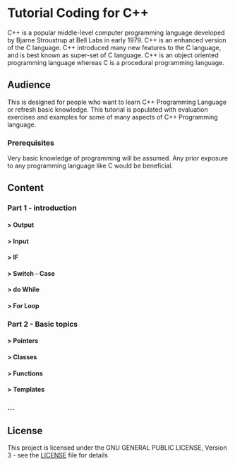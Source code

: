 # Tutorial Coding for C++

C++ is a popular middle-level computer programming language developed by Bjarne Stroustrup at Bell Labs in early 1979. C++ is an enhanced version of the C language. C++ introduced many new features to the C language, and is best known as super-set of C language. C++ is an object oriented programming language whereas C is a procedural programming language.

## Audience

This is designed for people who want to learn C++ Programming Language or refresh basic knowledge. This tutorial is populated with evaluation exercises and examples for some of many aspects of C++ Programming language.

### Prerequisites

Very basic knowledge of programming will be assumed. Any prior exposure to any programming language like C would be beneficial.

## Content

### Part 1 - introduction
#### > Output
#### > Input
#### > IF
#### > Switch - Case
#### > do While
#### > For Loop

### Part 2 - Basic topics
#### > Pointers
#### > Classes
#### > Functions
#### > Templates

### ...

## License

This project is licensed under the GNU GENERAL PUBLIC LICENSE, Version 3 - see the [LICENSE](LICENSE) file for details


